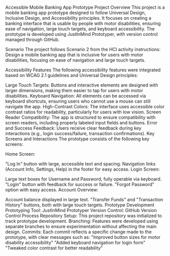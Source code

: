 Accessible Mobile Banking App Prototype
Project Overview
This project is a mobile banking app prototype designed to follow Universal Design, Inclusive Design, and Accessibility principles. It focuses on creating a banking interface that is usable by people with motor disabilities, ensuring ease of navigation, large touch targets, and keyboard accessibility. The prototype is developed using JustInMind Prototyper, with version control managed through GitHub.

Scenario
The project follows Scenario 2 from the HCI activity instructions:
Design a mobile banking app that is inclusive for users with motor disabilities, focusing on ease of navigation and large touch targets.

Accessibility Features
The following accessibility features were integrated based on WCAG 2.1 guidelines and Universal Design principles:

Large Touch Targets: Buttons and interactive elements are designed with larger dimensions, making them easier to tap for users with motor disabilities.
Keyboard Navigation: All elements can be accessed via keyboard shortcuts, ensuring users who cannot use a mouse can still navigate the app.
High-Contrast Colors: The interface uses accessible color contrast ratios for readability, particularly for users with low vision.
Screen Reader Compatibility: The app is structured to ensure compatibility with screen readers, including properly labeled input fields and buttons.
Error and Success Feedback: Users receive clear feedback during key interactions (e.g., login success/failure, transaction confirmations).
Key Screens and Interactions
The prototype consists of the following key screens:

Home Screen:

"Log In" button with large, accessible text and spacing.
Navigation links (Account Info, Settings, Help) in the footer for easy access.
Login Screen:

Large text boxes for Username and Password, fully operable via keyboard.
"Login" button with feedback for success or failure.
"Forgot Password" option with easy access.
Account Overview:

Account balance displayed in large text.
"Transfer Funds" and "Transaction History" buttons, both with large touch targets.
Prototype Development
Prototyping Tool: JustInMind Prototyper
Version Control: GitHub
Version Control Process
Repository Setup: This project repository was initialized to track prototype development.
Branching: Features were developed using separate branches to ensure experimentation without affecting the main design.
Commits: Each commit reflects a specific change made to the prototype, with clear messages such as:
"Improved button sizes for motor disability accessibility"
"Added keyboard navigation for login form"
"Tweaked color contrast for better readability"
